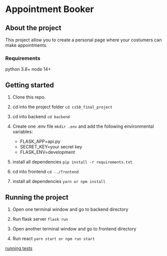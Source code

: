 # Appointment Booker
## About the project
This project allow you to create a personal page where your costumers can make appointments.  

### Requirements

python 3.8+
node 14+

## Getting started

1. Clone this repo.

2. cd into the project folder `cd cs50_final_project`

3. cd into backend `cd backend`

4. Create one .env file `mkdir .env` and add the following environmental variables:

    - FLASK_APP=api.py
    - SECRET_KEY=your secret key
    - FLASK_ENV=development

5. install all dependencies `pip install -r requirements.txt`

6. cd into frontend `cd ../frontend`

7. install all dependencies `yarn or npm install`

## Running the project

1. Open one terminal window and go to backend directory

2. Run flask server `flask run`

3. Open another terminal window and go to frontend directory

4. Run react `yarn start or npm run start`



[running tests](https://facebook.github.io/create-react-app/docs/running-tests) 




